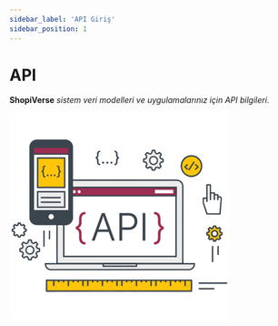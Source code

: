```yaml
---
sidebar_label: 'API Giriş'
sidebar_position: 1
---
```


# API 

**ShopiVerse** *sistem veri modelleri ve uygulamalarınız için API bilgileri*.

![API](../../static/img/api11.png)